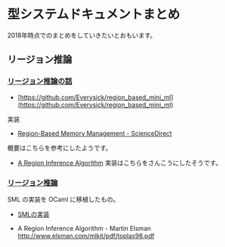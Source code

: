 # 型システムドキュメントまとめ

2018年時点でのまとめをしていきたいとおもいます。

## リージョン推論


### [リージョン推論の話](http://everysick.hatenablog.com/entry/2016/12/20/021937)

- [https://github.com/Everysick/region_based_mini_ml](https://github.com/Everysick/region_based_mini_ml)

実装

- [Region-Based Memory Management - ScienceDirect](https://www.sciencedirect.com/science/article/pii/S0890540196926139)

概要はこちらを参考にしたようです。

- [A Region Inference Algorithm](https://www.semanticscholar.org/paper/A-Region-Inference-Algorithm-Tofte-Birkedal/adc1da0f52501b60a28e79c9233e9bd23f308c24)
実装はこちらをさんこうにしたそうです。

### [リージョン推論](https://github.com/hsk/region_infer)

SML の実装を OCaml に移植したもの。

- [SMLの実装](https://gist.github.com/pasberth/311b81324bba06b023b27a08386d4ee4)

- A Region Inference Algorithm - Martin Elsman http://www.elsman.com/mlkit/pdf/toplas98.pdf

